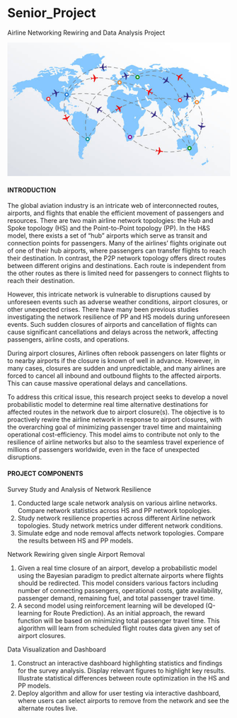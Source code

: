 # Senior_Project
Airline Networking Rewiring and Data Analysis Project 

![Alt text](image.png)



#### INTRODUCTION

The global aviation industry is an intricate web of interconnected routes, airports, and flights that enable the efficient movement of passengers and resources. There are two main airline network topologies: the Hub and Spoke topology (HS) and the Point-to-Point topology (PP). In the H&S model, there exists a set of “hub” airports which serve as transit and connection points for passengers. Many of the airlines’ flights originate out of one of their hub airports, where passengers can transfer flights to reach their destination. In contrast, the P2P network topology offers direct routes between different origins and destinations. Each route is independent from the other routes as there is limited need for passengers to connect flights to reach their destination.

However, this intricate network is vulnerable to disruptions caused by unforeseen events such as adverse weather conditions, airport closures, or other unexpected crises. There have many been previous studies investigating the network resilience of PP and HS models during unforeseen events. Such sudden closures of airports and cancellation of flights can cause significant cancellations and delays across the network, affecting passengers, airline costs, and operations.

During airport closures, Airlines often rebook passengers on later flights or to nearby airports if the closure is known of well in advance. However, in many cases, closures are sudden and unpredictable, and many airlines are forced to cancel all inbound and outbound flights to the affected airports. This can cause massive operational delays and cancellations. 

To address this critical issue, this research project seeks to develop a novel probabilistic model to determine real time alternative destinations for affected routes in the network due to airport closure(s). The objective is to proactively rewire the airline network in response to airport closures, with the overarching goal of minimizing passenger travel time and maintaining operational cost-efficiency. This model aims to contribute not only to the resilience of airline networks but also to the seamless travel experience of millions of passengers worldwide, even in the face of unexpected disruptions.


#### PROJECT COMPONENTS


Survey Study and Analysis of Network Resilience 
1.	Conducted large scale network analysis on various airline networks. Compare network statistics across HS and PP network topologies. 
2.	Study network resilience properties across different Airline network topologies. Study network metrics under different network conditions.
3.	Simulate edge and node removal affects network topologies. Compare the results between HS and PP models.

Network Rewiring given single Airport Removal
1.	Given a real time closure of an airport, develop a probabilistic model using the Bayesian paradigm to predict alternate airports where flights should be redirected. This model considers various factors including number of connecting passengers, operational costs, gate availability, passenger demand, remaining fuel, and total passenger travel time. 
2.	A second model using reinforcement learning will be developed (Q-learning for Route Prediction). As an initial approach, the reward function will be based on minimizing total passenger travel time. This algorithm will learn from scheduled flight routes data given any set of airport closures. 

Data Visualization and Dashboard
1.	Construct an interactive dashboard highlighting statistics and findings for the survey analysis. Display relevant figures to highlight key results. Illustrate statistical differences between route optimization in the HS and PP models. 
2.	Deploy algorithm and allow for user testing via interactive dashboard, where users can select airports to remove from the network and see the alternate routes live. 
